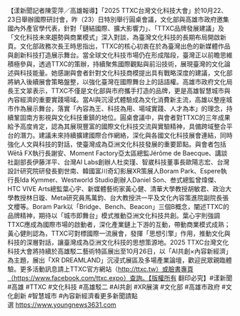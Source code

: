 【漾新聞記者陳雯萍／高雄報導】「2025 TTXC台灣文化科技大會」於10月22、23日舉辦國際研討會，昨（23）日特別舉行圓桌會議，文化部與高雄市政府邀集國內外產官學代表，針對「鏈結國際、擴大影響力」、「TTXC品牌發展建議」及「文化科技未來趨勢與商業模式」深入對談，為臺灣文化科技的長期布局開啟新頁。文化部政務次長王時思指出，TTXC的核心初衷在於為臺灣出色的新媒體作品與創新科技打造展示舞台。當全球文化科技市場仍在形成階段，臺灣正以前瞻思維積極參與，透過TTXC的策辦，持續聚焦國際觀點與前沿技術，展現臺灣的文化論述與科技能量。她感謝與會者針對文化科技商模提出具有戰略深度的建議，文化部將納入後續展會策略盤整，以強化臺灣在國際舞台上的話語權。高雄市政府文化局長王文翠表示，TTXC不僅是文化部與市府攜手打造的品牌，更是高雄智慧城市與內容經濟的重要實踐場域。當AI與沉浸式體驗成為文化消費新主流，高雄以整座城市作為展示舞台，落實「內容為王、科技為用、場域實踐、人才為本」的理念，持續鞏固南方影視與文化科技重鎮的地位。圓桌會議中，與會者對TTXC的三年成果給予高度肯定，認為其展現豐富的國際文化科技交流與實驗精神，具備跨域整合平台的潛力。建議未來持續擴建國際合作網絡，深化與各國文化科技展會連結，同時強化人文與科技的對話，使臺灣成為亞洲文化科技發展的重要節點。與會者包括Wētā FX執行長謝安、Moment Factory亞太區總監Jérôme de Baecque、講談社副部長伊藤洋平、台灣AI Labs創辦人杜奕瑾、智崴科技董事長歐陽志宏、台灣設計研究院研發長劉世南、韓國富川奇幻影展XR策展人Boram Park、Espere執行長Ida Kymmer、Westworld Studio創辦人Daniel Son、叁式總監曾煒傑、HTC VIVE Arts總監葉心宇、新媒體藝術家黃心健、清華大學教授胡敏君、政治大學教授林日璇、Meta研究員馬萬鈞、台大教授洪一平及文化內容策進院副院長張文櫻等。Boram Park以「Bridge、Bench、Beacon」三個B概念，闡述TTXC的品牌精神，期待以「城市即舞台」模式推動亞洲文化科技共創。葉心宇則強調TTXC應成為國際市場的啟動者，深化產業鏈上下游的互動，帶動商業模式成熟；黃心健則認為，TTXC可對標國際一流展會，發揮「思想引擎」作用，推動文化與科技的深層對話，讓臺灣成為亞洲文化科技的思想策源地。2025 TTXC台灣文化科技大會將持續於高雄駁二藝術特區展出至10月26日，以「AI共創×內容新經濟」為主題，展出「XR DREAMLAND」沉浸式展區及多場產業論壇，歡迎民眾親臨體驗。更多活動訊息請上TTXC官方網站（http://ttxc.tw）或臉書專頁（https://www.facebook.com/ttxc.expo）查詢。【版權所有 翻印必究】#漾新聞 #高雄 #TTXC #文化科技 #高雄駁二 #AI共創 #XR展演 #文化部 #高雄市政府 #文化創新 #智慧城市 #內容新經濟看更多新聞請點選 https://www.youngnews3631.com